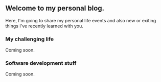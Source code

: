## Welcome to my personal blog.

Here, I'm going to share my personal life events and also new or exiting things I've recently learned with you.

### My challenging life
Coming soon.

### Software development stuff
Coming soon.
